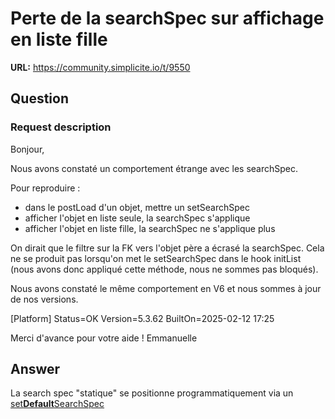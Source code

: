 # Perte de la searchSpec sur affichage en liste fille

**URL:** https://community.simplicite.io/t/9550

## Question
### Request description

Bonjour,

Nous avons constaté un comportement étrange avec les searchSpec.

Pour reproduire :
- dans le postLoad d'un objet, mettre un setSearchSpec
- afficher l'objet en liste seule, la searchSpec s'applique
- afficher l'objet en liste fille, la searchSpec ne s'applique plus

On dirait que le filtre sur la FK vers l'objet père a écrasé la searchSpec.
Cela ne se produit pas lorsqu'on met le setSearchSpec dans le hook initList (nous avons donc appliqué cette méthode, nous ne sommes pas bloqués).

Nous avons constaté le même comportement en V6 et nous sommes à jour de nos versions.

[Platform]
Status=OK
Version=5.3.62
BuiltOn=2025-02-12 17:25

Merci d'avance pour votre aide !
Emmanuelle

## Answer
La search spec "statique" se positionne programmatiquement via un [set**Default**SearchSpec](http://platform.simplicite.io/5.3/javadoc/com/simplicite/util/ObjectCore.html#setDefaultSearchSpec(java.lang.String))

